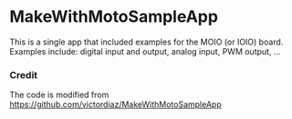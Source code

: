 MakeWithMotoSampleApp
=====================
This is a single app that included examples for the MOIO (or IOIO) board. Examples include: digital input and output, analog input, PWM output, ...
### Credit  
The code is modified from https://github.com/victordiaz/MakeWithMotoSampleApp

